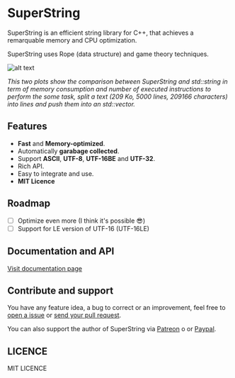 # SuperString
SuperString is an efficient string library for C++, that achieves a remarquable memory and CPU optimization.

SuperString uses Rope (data structure) and game theory techniques.

![alt text](https://github.com/btwael/SuperString/blob/master/documentation/img/text_line_split_bench.png?raw=true "Logo Title Text 1")

*This two plots show the comparison between SuperString and std::string in term of memory consumption and number of executed instructions to perform the some task, split a text (209 Ko, 5000 lines, 209166 characters) into lines and push them into an std::vector.*

## Features
- **Fast** and **Memory-optimized**.
- Automatically **garabage collected**.
- Support **ASCII**, **UTF-8**, **UTF-16BE** and **UTF-32**.
- Rich API.
- Easy to integrate and use.
- **MIT Licence**

## Roadmap
- [ ] Optimize even more (I think it's possible :sunglasses:)
- [ ] Support for LE version of UTF-16 (UTF-16LE)

## Documentation and API
[Visit documentation page](https://www.boutglay.com/SuperString)

## Contribute and support
You have any feature idea, a bug to correct or an improvement, feel free to [open a issue]( https://github.com/btwael/SuperString/issues) or [send your pull request](https://github.com/btwael/SuperString/pulls).

You can also support the author of SuperString via [Patreon](https://www.patreon.com/btwael) o or [Paypal](https://www.paypal.me/btwael).

## LICENCE
MIT LICENCE
